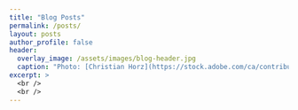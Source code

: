 ```yaml
---
title: "Blog Posts"
permalink: /posts/
layout: posts
author_profile: false
header:
  overlay_image: /assets/images/blog-header.jpg
  caption: "Photo: [Christian Horz](https://stock.adobe.com/ca/contributor/8978/christian-horz)"
excerpt: >
  <br />
  <br />
---
```

